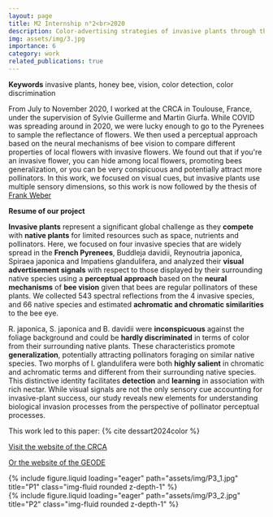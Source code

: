 ```yaml
---
layout: page
title: M2 Internship n°2<br>2020
description: Color-advertising strategies of invasive plants through the bee eye
img: assets/img/3.jpg
importance: 6
category: work
related_publications: true
---
```

**Keywords** invasive plants, honey bee, vision, color detection, color discrimination

From July to November 2020, I worked at the CRCA in Toulouse, France, under the supervision of Sylvie Guillerme and Martin Giurfa. While COVID was spreading around in 2020, we were lucky enough to go to the Pyrenees to sample the reflectance of flowers. We then used a perceptual approach based on the neural mechanisms of bee vision to compare different properties of local flowers with invasive flowers. We found out that if you're an invasive flower, you can hide among local flowers, promoting bees generalization, or you can be very conspicuous and potentially attract more pollinators. In this work, we focused on visual cues, but invasive plants use multiple sensory dimensions, so this work is now followed by the thesis of [Frank Weber](https://theses.fr/s312048)

**Resume of our project**

**Invasive plants** represent a significant global challenge as they **compete** with **native plants** for limited resources such as space, nutrients and pollinators. Here, we focused on four invasive species that are widely spread in the **French Pyrenees**, Buddleja davidii, Reynoutria japonica, Spiraea japonica and Impatiens glandulifera, and analyzed their **visual advertisement signals** with respect to those displayed by their surrounding native species using a **perceptual approach** based on the **neural mechanisms** of **bee vision** given that bees are regular pollinators of these plants. We collected 543 spectral reflections from the 4 invasive species, and 66 native species and estimated **achromatic and chromatic similarities** to the bee eye.

R. japonica, S. japonica and B. davidii were **inconspicuous** against the foliage background and could be **hardly discriminated** in terms of color from their surrounding native plants. These characteristics promote **generalization**, potentially attracting pollinators foraging on similar native species. Two morphs of I. glandulifera were both **highly salient** in chromatic and achromatic terms and different from their surrounding native species. This distinctive identity facilitates **detection** and **learning** in association with rich nectar. While visual signals are not the only sensory cue accounting for invasive-plant success, our study reveals new elements for understanding biological invasion processes from the perspective of pollinator perceptual processes.

This work led to this paper: {% cite dessart2024color %}

[Visit the website of the CRCA](https://crca.cbi-toulouse.fr/)

[Or the website of the GEODE](https://geode.univ-tlse2.fr/)

<div class="row">
    <div class="col-sm mt-3 mt-md-0">
        {% include figure.liquid loading="eager" path="assets/img/P3_1.jpg" title="P1" class="img-fluid rounded z-depth-1" %}
    </div>
</div>

<div class="row">
    <div class="col-sm mt-3 mt-md-0">
        {% include figure.liquid loading="eager" path="assets/img/P3_2.jpg" title="P2" class="img-fluid rounded z-depth-1" %}
    </div>
</div>
